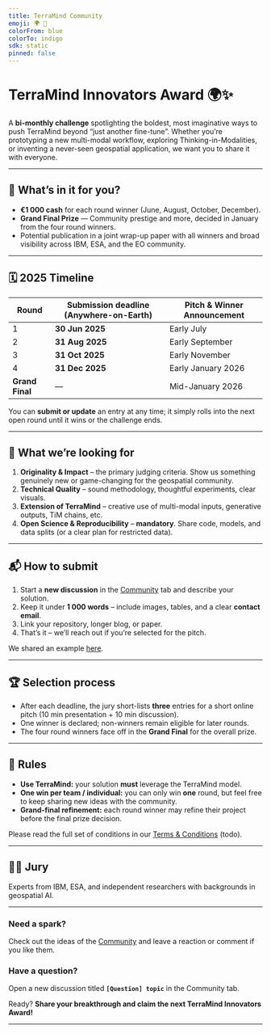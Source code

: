 ```yaml
---
title: TerraMind Community
emoji: 🌍 🧠
colorFrom: blue
colorTo: indigo
sdk: static
pinned: false
---
```


# TerraMind Innovators Award 🌍✨  

A **bi-monthly challenge** spotlighting the boldest, most imaginative ways to push TerraMind beyond “just another fine-tune”. 
Whether you’re prototyping a new multi-modal workflow, exploring Thinking-in-Modalities, or inventing a never-seen geospatial application, we want you to share it with everyone.

---

## 🎯 What’s in it for you?
* **€1 000 cash** for each round winner (June, August, October, December).  
* **Grand Final Prize** — Community prestige and more, decided in January from the four round winners.  
* Potential publication in a joint wrap-up paper with all winners and broad visibility across IBM, ESA, and the EO community.

---

## 🗓️ 2025 Timeline  

| Round | Submission deadline (Anywhere-on-Earth) | Pitch & Winner Announcement |
|-------|-----------------------------------------|-----------------------------|
| 1 | **30 Jun 2025** | Early July |
| 2 | **31 Aug 2025** | Early September |
| 3 | **31 Oct 2025** | Early November |
| 4 | **31 Dec 2025** | Early January 2026 |
| **Grand Final** | — | Mid-January 2026 |

You can **submit or update** an entry at any time; it simply rolls into the next open round until it wins or the challenge ends.

---

## 🚀 What we’re looking for

1. **Originality & Impact** – the primary judging criteria. Show us something genuinely new or game-changing for the geospatial community.  
2. **Technical Quality** – sound methodology, thoughtful experiments, clear visuals.  
3. **Extension of TerraMind** – creative use of multi-modal inputs, generative outputs, TiM chains, etc.  
4. **Open Science & Reproducibility** – **mandatory**. Share code, models, and data splits (or a clear plan for restricted data).

---

## 📬 How to submit
1. Start a **new discussion** in the [Community](https://huggingface.co/spaces/ibm-esa-geospatial/community/discussions) tab and describe your solution.
2. Keep it under **1 000 words** – include images, tables, and a clear **contact email**.
3. Link your repository, longer blog, or paper.
4. That’s it – we’ll reach out if you’re selected for the pitch.

We shared an example [here](todo).

---

## 🏆 Selection process
* After each deadline, the jury short-lists **three** entries for a short online pitch (10 min presentation + 10 min discussion).  
* One winner is declared; non-winners remain eligible for later rounds.
* The four round winners face off in the **Grand Final** for the overall prize.

---

## 📝 Rules

* **Use TerraMind:** your solution **must** leverage the TerraMind model.
* **One win per team / individual:** you can only win **one** round, but feel free to keep sharing new ideas with the community.
* **Grand-final refinement:** each round winner may refine their project before the final prize decision.

Please read the full set of conditions in our [Terms & Conditions](https://platform.ai4eo.eu/termsandconditions.pdf) (todo).

---

## 👩‍⚖️ Jury
Experts from IBM, ESA, and independent researchers with backgrounds in geospatial AI.

---


### Need a spark?

Check out the ideas of the [Community](https://huggingface.co/spaces/ibm-esa-geospatial/community/discussions) and leave a reaction or comment if you like them.

### Have a question?
Open a new discussion titled **`[Question] topic`** in the Community tab.

Ready? **Share your breakthrough and claim the next TerraMind Innovators Award!**


---

